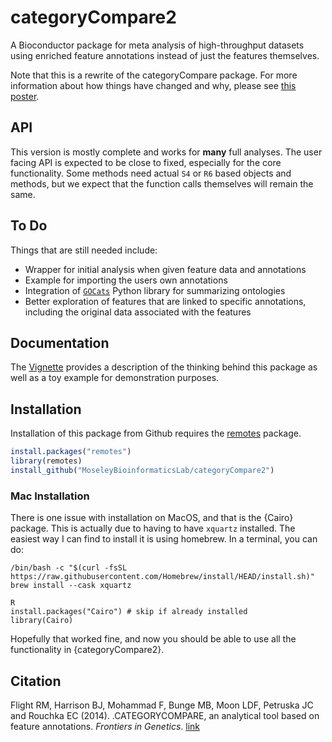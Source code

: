 # categoryCompare2

A Bioconductor package for meta analysis of high-throughput datasets using 
enriched feature annotations instead of just the features themselves.

Note that this is a rewrite of the categoryCompare package. For more information about how things have changed and why, please see [this poster](https://figshare.com/articles/categoryCompare_v2_0/1427435).

## API

This version is mostly complete and works for **many** full analyses. The user facing API is expected to be close to fixed, especially for the core functionality. Some methods need actual `S4` or `R6` based objects and methods, but we expect that the function calls themselves will remain the same. 

## To Do

Things that are still needed include:

* Wrapper for initial analysis when given feature data and annotations
* Example for importing the users own annotations
* Integration of [`GOCats`](https://github.com/MoseleyBioinformaticsLab/GOcats) Python library for summarizing ontologies
* Better exploration of features that are linked to specific annotations, including the original data associated with the features

## Documentation

The [Vignette](https://github.com/MoseleyBioinformaticsLab/categoryCompare2/blob/master/vignettes/categoryCompare_vignette_v2_visnetwork.Rmd) provides a description of the thinking behind this package as well as a toy example for demonstration purposes.

## Installation

Installation of this package from Github requires the [remotes][remotesLink]
package.

```r
install.packages("remotes")
library(remotes)
install_github("MoseleyBioinformaticsLab/categoryCompare2")
```

[remotesLink]: https://cran.r-project.org/web/packages/remotes/index.html "remotes"

### Mac Installation

There is one issue with installation on MacOS, and that is the {Cairo} package.
This is actually due to having to have `xquartz` installed.
The easiest way I can find to install it is using homebrew.
In a terminal, you can do:

```
/bin/bash -c "$(curl -fsSL https://raw.githubusercontent.com/Homebrew/install/HEAD/install.sh)"
brew install --cask xquartz

R
install.packages("Cairo") # skip if already installed
library(Cairo)
```

Hopefully that worked fine, and now you should be able to use all the functionality in {categoryCompare2}.

## Citation

Flight RM, Harrison BJ, Mohammad F, Bunge MB, Moon LDF, Petruska JC and Rouchka EC (2014). .CATEGORYCOMPARE, an analytical tool based on feature annotations.
_Frontiers in Genetics_. [link](http://dx.doi.org/10.3389/fgene.2014.00098)
